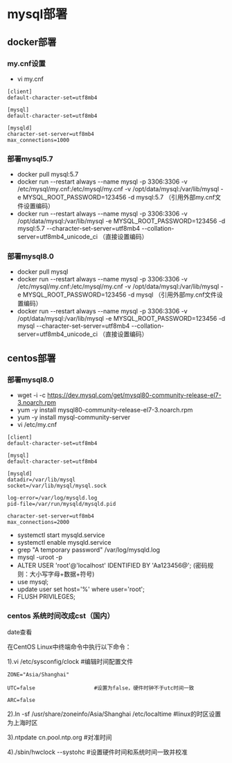 # mysql部署


## docker部署
### my.cnf设置
* vi my.cnf
``` 
[client]
default-character-set=utf8mb4

[mysql]
default-character-set=utf8mb4

[mysqld]
character-set-server=utf8mb4
max_connections=1000
```
### 部署mysql5.7
* docker pull mysql:5.7 
* docker run --restart always --name mysql -p 3306:3306 -v /etc/mysql/my.cnf:/etc/mysql/my.cnf -v /opt/data/mysql:/var/lib/mysql -e MYSQL_ROOT_PASSWORD=123456 -d mysql:5.7 （引用外部my.cnf文件设置编码）   
* docker run --restart always --name mysql -p 3306:3306 -v /opt/data/mysql:/var/lib/mysql -e MYSQL_ROOT_PASSWORD=123456 -d mysql:5.7 --character-set-server=utf8mb4 --collation-server=utf8mb4_unicode_ci （直接设置编码）

### 部署mysql8.0
* docker pull mysql
* docker run --restart always --name mysql -p 3306:3306 -v /etc/mysql/my.cnf:/etc/mysql/my.cnf -v /opt/data/mysql:/var/lib/mysql -e MYSQL_ROOT_PASSWORD=123456 -d mysql （引用外部my.cnf文件设置编码）   
* docker run --restart always --name mysql -p 3306:3306 -v /opt/data/mysql:/var/lib/mysql -e MYSQL_ROOT_PASSWORD=123456 -d mysql --character-set-server=utf8mb4 --collation-server=utf8mb4_unicode_ci （直接设置编码）

## centos部署

### 部署mysql8.0

* wget -i -c https://dev.mysql.com/get/mysql80-community-release-el7-3.noarch.rpm
* yum -y install mysql80-community-release-el7-3.noarch.rpm
* yum -y install mysql-community-server
* vi /etc/my.cnf
``` 
[client]
default-character-set=utf8mb4

[mysql]
default-character-set=utf8mb4

[mysqld]
datadir=/var/lib/mysql
socket=/var/lib/mysql/mysql.sock

log-error=/var/log/mysqld.log
pid-file=/var/run/mysqld/mysqld.pid

character-set-server=utf8mb4
max_connections=2000

```
* systemctl start mysqld.service
* systemctl enable mysqld.service
* grep "A temporary password" /var/log/mysqld.log
* mysql -uroot -p
* ALTER USER 'root'@'localhost' IDENTIFIED BY 'Aa123456@';  (密码规则：大小写字母+数据+符号)
* use mysql;
* update user set host='%' where user='root';
* FLUSH PRIVILEGES;


### centos 系统时间改成cst（国内）
date查看

在CentOS Linux中终端命令中执行以下命令：

1).vi /etc/sysconfig/clock   #编辑时间配置文件

    ZONE="Asia/Shanghai"

    UTC=false                   #设置为false，硬件时钟不于utc时间一致

    ARC=false

2).ln -sf /usr/share/zoneinfo/Asia/Shanghai    /etc/localtime    #linux的时区设置为上海时区

3).ntpdate cn.pool.ntp.org    #对准时间

4)./sbin/hwclock --systohc   #设置硬件时间和系统时间一致并校准
